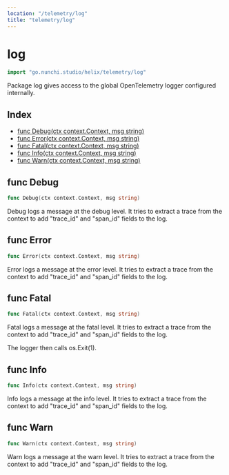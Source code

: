 ```yaml
---
location: "/telemetry/log"
title: "telemetry/log"
---
```


# log

```go
import "go.nunchi.studio/helix/telemetry/log"
```

Package log gives access to the global OpenTelemetry logger configured internally.

## Index

- [func Debug\(ctx context.Context, msg string\)](<#Debug>)
- [func Error\(ctx context.Context, msg string\)](<#Error>)
- [func Fatal\(ctx context.Context, msg string\)](<#Fatal>)
- [func Info\(ctx context.Context, msg string\)](<#Info>)
- [func Warn\(ctx context.Context, msg string\)](<#Warn>)


## func Debug

```go
func Debug(ctx context.Context, msg string)
```

Debug logs a message at the debug level. It tries to extract a trace from the context to add "trace\_id" and "span\_id" fields to the log.

## func Error

```go
func Error(ctx context.Context, msg string)
```

Error logs a message at the error level. It tries to extract a trace from the context to add "trace\_id" and "span\_id" fields to the log.

## func Fatal

```go
func Fatal(ctx context.Context, msg string)
```

Fatal logs a message at the fatal level. It tries to extract a trace from the context to add "trace\_id" and "span\_id" fields to the log.

The logger then calls os.Exit\(1\).

## func Info

```go
func Info(ctx context.Context, msg string)
```

Info logs a message at the info level. It tries to extract a trace from the context to add "trace\_id" and "span\_id" fields to the log.

## func Warn

```go
func Warn(ctx context.Context, msg string)
```

Warn logs a message at the warn level. It tries to extract a trace from the context to add "trace\_id" and "span\_id" fields to the log.

